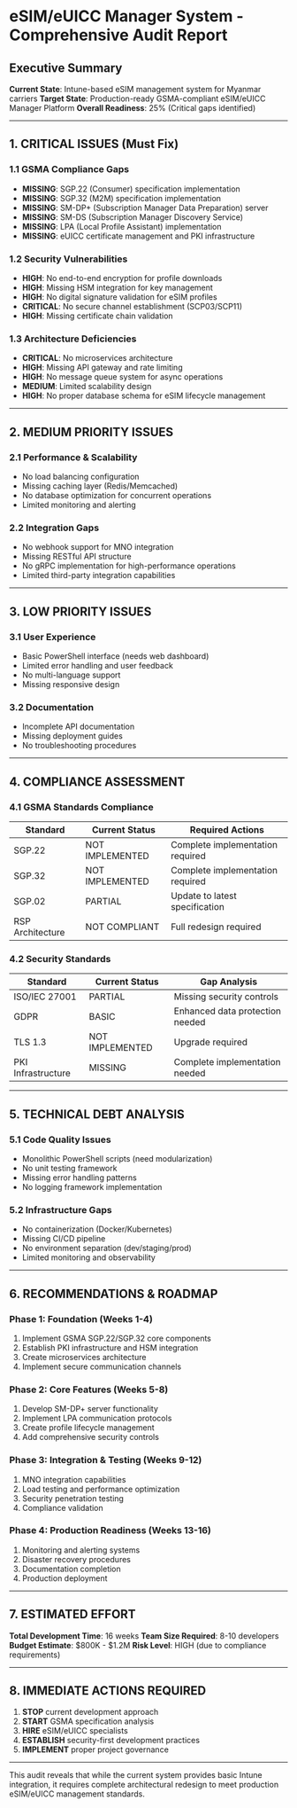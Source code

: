 # eSIM/eUICC Manager System - Comprehensive Audit Report

## Executive Summary

**Current State**: Intune-based eSIM management system for Myanmar carriers
**Target State**: Production-ready GSMA-compliant eSIM/eUICC Manager Platform
**Overall Readiness**: 25% (Critical gaps identified)

---

## 1. CRITICAL ISSUES (Must Fix)

### 1.1 GSMA Compliance Gaps
- **MISSING**: SGP.22 (Consumer) specification implementation
- **MISSING**: SGP.32 (M2M) specification implementation  
- **MISSING**: SM-DP+ (Subscription Manager Data Preparation) server
- **MISSING**: SM-DS (Subscription Manager Discovery Service)
- **MISSING**: LPA (Local Profile Assistant) implementation
- **MISSING**: eUICC certificate management and PKI infrastructure

### 1.2 Security Vulnerabilities
- **HIGH**: No end-to-end encryption for profile downloads
- **HIGH**: Missing HSM integration for key management
- **HIGH**: No digital signature validation for eSIM profiles
- **CRITICAL**: No secure channel establishment (SCP03/SCP11)
- **HIGH**: Missing certificate chain validation

### 1.3 Architecture Deficiencies
- **CRITICAL**: No microservices architecture
- **HIGH**: Missing API gateway and rate limiting
- **HIGH**: No message queue system for async operations
- **MEDIUM**: Limited scalability design
- **HIGH**: No proper database schema for eSIM lifecycle management

---

## 2. MEDIUM PRIORITY ISSUES

### 2.1 Performance & Scalability
- No load balancing configuration
- Missing caching layer (Redis/Memcached)
- No database optimization for concurrent operations
- Limited monitoring and alerting

### 2.2 Integration Gaps
- No webhook support for MNO integration
- Missing RESTful API structure
- No gRPC implementation for high-performance operations
- Limited third-party integration capabilities

---

## 3. LOW PRIORITY ISSUES

### 3.1 User Experience
- Basic PowerShell interface (needs web dashboard)
- Limited error handling and user feedback
- No multi-language support
- Missing responsive design

### 3.2 Documentation
- Incomplete API documentation
- Missing deployment guides
- No troubleshooting procedures

---

## 4. COMPLIANCE ASSESSMENT

### 4.1 GSMA Standards Compliance
| Standard | Current Status | Required Actions |
|----------|---------------|------------------|
| SGP.22 | NOT IMPLEMENTED | Complete implementation required |
| SGP.32 | NOT IMPLEMENTED | Complete implementation required |
| SGP.02 | PARTIAL | Update to latest specification |
| RSP Architecture | NOT COMPLIANT | Full redesign required |

### 4.2 Security Standards
| Standard | Current Status | Gap Analysis |
|----------|---------------|--------------|
| ISO/IEC 27001 | PARTIAL | Missing security controls |
| GDPR | BASIC | Enhanced data protection needed |
| TLS 1.3 | NOT IMPLEMENTED | Upgrade required |
| PKI Infrastructure | MISSING | Complete implementation needed |

---

## 5. TECHNICAL DEBT ANALYSIS

### 5.1 Code Quality Issues
- Monolithic PowerShell scripts (need modularization)
- No unit testing framework
- Missing error handling patterns
- No logging framework implementation

### 5.2 Infrastructure Gaps
- No containerization (Docker/Kubernetes)
- Missing CI/CD pipeline
- No environment separation (dev/staging/prod)
- Limited monitoring and observability

---

## 6. RECOMMENDATIONS & ROADMAP

### Phase 1: Foundation (Weeks 1-4)
1. Implement GSMA SGP.22/SGP.32 core components
2. Establish PKI infrastructure and HSM integration
3. Create microservices architecture
4. Implement secure communication channels

### Phase 2: Core Features (Weeks 5-8)
1. Develop SM-DP+ server functionality
2. Implement LPA communication protocols
3. Create profile lifecycle management
4. Add comprehensive security controls

### Phase 3: Integration & Testing (Weeks 9-12)
1. MNO integration capabilities
2. Load testing and performance optimization
3. Security penetration testing
4. Compliance validation

### Phase 4: Production Readiness (Weeks 13-16)
1. Monitoring and alerting systems
2. Disaster recovery procedures
3. Documentation completion
4. Production deployment

---

## 7. ESTIMATED EFFORT

**Total Development Time**: 16 weeks
**Team Size Required**: 8-10 developers
**Budget Estimate**: $800K - $1.2M
**Risk Level**: HIGH (due to compliance requirements)

---

## 8. IMMEDIATE ACTIONS REQUIRED

1. **STOP** current development approach
2. **START** GSMA specification analysis
3. **HIRE** eSIM/eUICC specialists
4. **ESTABLISH** security-first development practices
5. **IMPLEMENT** proper project governance

---

This audit reveals that while the current system provides basic Intune integration, it requires complete architectural redesign to meet production eSIM/eUICC management standards.